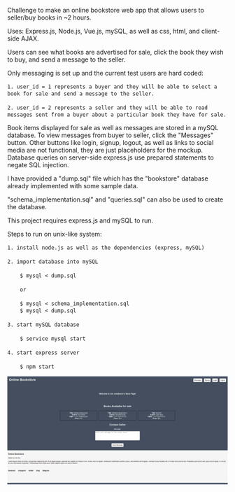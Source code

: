 Challenge to make an online bookstore web app that allows users to seller/buy books in ~2 hours.

Uses: Express.js, Node.js, Vue.js, mySQL, as well as css, html, and client-side AJAX.

Users can see what books are advertised for sale, click the book they wish to buy, and send a message to the seller.

Only messaging is set up and the current test users are hard coded:

    1. user_id = 1 represents a buyer and they will be able to select a book for sale and send a message to the seller.

    2. user_id = 2 represents a seller and they will be able to read messages sent from a buyer about a particular book they have for sale.

Book items displayed for sale as well as messages are stored in a mySQL database. To view messages from buyer to seller, click the "Messages" button.
Other buttons like login, signup, logout, as well as links to social media are not functional, they are just placeholders for the mockup. Database queries 
on server-side express.js use prepared statements to negate SQL injection.

I have provided a "dump.sql" file which has the "bookstore" database already implemented with some sample data.

"schema_implementation.sql" and "queries.sql" can also be used to create the database.

This project requires express.js and mySQL to run.

Steps to run on unix-like system:

    1. install node.js as well as the dependencies (express, mySQL)

    2. import database into mySQL

        $ mysql < dump.sql

        or

        $ mysql < schema_implementation.sql
        $ mysql < dump.sql
    
    3. start mySQL database

        $ service mysql start

    4. start express server

        $ npm start

    
![Alt text](image.png)


